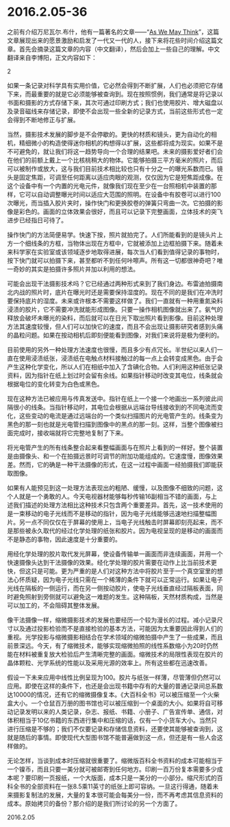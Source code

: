 2016.2.05-36
============
之前有介绍万尼瓦尔.布什，他有一篇著名的文章——“[As We May Think](https://en.wikipedia.org/wiki/As_We_May_Think)”，这篇文章展现出来的愿景激励和启发了一代又一代的人，接下来将花些时间介绍这篇文章。首先会摘录这篇文章的内容（中文翻译），然后会加上一些自己的理解。中文翻译来自李博阳，正文内容如下：

2

如果一条记录对科学具有实用价值，它必然会得到不断扩展，人们也必须把它存储下来，而最重要的就是它必须能够被查询到。现在按照惯例，我们通常是将记录以书面和摄影的方式存储下来，其次可通过印刷方式；我们也使用胶片、增大磁盘以及录音磁线来存储记录，即使不会出现一些全新的记录方式，当前这些形式也一定会得到不断地修正与扩展。

当然，摄影技术发展的脚步是不会停歇的。更快的材质和镜头，更为自动化的相机，精细微小的构造使得迷你相机的构想得以扩展，这些都将成为现实。如果不是不可避免的，就让我们将这一趋势导向一个合理的结果吧。未来的摄影爱好者们会在他们的前额上戴上一个比核桃稍大的物体。它能够拍摄三平方毫米的照片，而后可以被制作或放大，这与我们目前技术相比较也只有十分之一的曝光系数而已。镜头是固定焦距，可调至任何距离以适应肉眼的观测，仅仅因为它是短焦距成像。在这个设备中有一个内置的光电元件，就像我们现在至少在一台照相机中装置的那样，它可以自动调整曝光时间以适应大范围的照明。在设备中有胶卷可以进行100次曝光，而当插入胶片夹时，操作快门和更换胶卷的弹簧只弯曲一次。它拍摄的影像是彩色的。画面的立体效果会很好，而且可以记录下完整画面，立体技术的突飞进步已经指日可待了。

操作快门的方法简便易学。快速下按，照片就拍完了。人们所能看到的是镜头片上方一个细线条的方框，当物体出现在方框中，它就被添加上边框拍摄下来。随着未来科学家在实验室或该领域逐步地取得进展，每次当人们看到值得记录的事物时，按下快门就可以拍摄下来，甚至都听不到任何咔嚓声。所有这一切都很神奇吧？唯一奇妙的其实是拍摄许多照片并加以利用的想法。

可能会出现干法摄影技术吗？它已经通过两种形式来到了我们身边。布雷迪拍摄南北内战的照片时，底片在曝光时还是需要保持湿度的。现在不同的是我们在冲洗时要保持底片的湿度。未来或许根本不需要这样做了。我们一直就有一种用重氮染料浸渍的胶片，它不需要冲洗就能形成图像。只要一操作相机图像就出来了。氨气的释放会破坏未曝光的染料，而后就可以在日光下取出照片看到影像。目前这种处理方法其速度较慢，但人们可以加快它的速度，而且不会出现让摄影研究者感到头痛的晶粒问题。如果在按动相机后即刻便能看到图像，对我们来说将是极为便利的。

目前使用的另外一种处理方法速度也很慢，而且多少有点冗长。半世纪以来人们一直在使用浸渍纸张，浸渍纸在电触点材料接触过的每一点上会转变成黑色。由于会产生这种化学变化，所以人们在相纸中加入了含碘化合物。人们利用这种纸张记录资料，因为指针在纸上划过时会留有余线。如果指针移动时改变其电位，线条就会根据电位的变化转变为白色或黑色。

现在这种方法已被应用与传真发送中。指针在纸上一个接一个地画出一系列彼此间隔很小的线条。当指针移动时，其电位会根据从远端台导线接收到的不同电流而变化，这些变动的电流是通过远端台的一个类似扫描图片的光电管产生的。线条变为黑色的那一刻也就是光电管扫描到图像中的黑点的那一刻。这样，当整个图像被扫面完成时，接收端就将它完整地复制了下来。

将光电管产生的所有线条整合起来看整幅画面与在照片上看到的一样好。整个装置是由摄像头、和一个在拍摄远景时可调节的附加功能组成的。它速度慢，图像效果差。然而，它的确是一种干法摄像的形式，在这一过程中画面一经拍摄我们即能获取图像。

如果有人能预见到这一处理方法表现出的粗陋、缓慢，以及图像不细致的问题，这个人就是一个勇敢的人。今天电视器材能够每秒传输16副相当不错的画面，与上述我们描述的处理方法相比这种技术只包含两个重要差异。首先，这一技术使用的是一束移动的电子光线而不是移动的指针，因为电子光线能够迅速地扫描整幅图片。另一点不同仅仅在于屏幕的使用上，当电子光线触击时屏幕即刻亮起来，而不是那些被永久取代的经过化学处理的纸张和胶片。因为电视呈现的是移动的画面而不是静态的事物，因此速度是十分重要的。

用经化学处理的胶片取代发光屏幕，使设备传输单一画面而非连续画面，并用一个快速摄像头达到干法摄像的效果。经化学处理的胶片需要在动作上比当前技术更快，但这只是可能。更为严重的是人们对这种方法中将胶片至于一个真空室里的想法心怀质疑，因为电子光线只需在一个稀薄的条件下就可以正常运行。如果让电子光线在隔板的一侧运行，而在另一侧按动胶片，使电子光线垂直经过隔板表面，同时避免照射到旁侧就可以避免这一难题的发生。这种隔板，天然材质构成，当然是可以加工的，不会阻碍其整体发展。

像干法摄像一样，缩微摄影技术的发展也要经历一个较为漫长的过程。减小记录尺寸以及通过投影检验而不是直接检验的基本方法，可能因为太重要因此得到人们的重视。光学投影与缩微摄影相结合在学术领域的缩微拍摄中产生了一些成果，而且前景深远。今天，有了缩微技术，能够实现缩微拍照的线性系数缩小为20时仍然能在材料被重复放大检验后产生清晰完整的画面。缩微技术的局限性表现在胶片的晶体颗粒、光学系统的性能以及采用光源的效率上。所有这些都在迅速改善。

假设一下未来应用中线性比例呈现为100。胶片与纸张一样薄，尽管薄但仍然可以应用。即使在这样的条件下，也还是会出现书籍中存有的大量的普通记录间总系数达10000的情况，还有它的缩微摄像复本。《大百科全书》可以被压缩至一个火柴盒大小。一个仓鼠百万册的图书馆也可以被压缩到一个桌面的大小。如果将自可移动记录发明以来的人类记录，杂志、报纸、书籍、小册子、广告宣传单、通信，对体积相当于10亿书籍的东西进行集中和压缩的话，仅有一个小货车大小。当然只进行压缩是不够的；我们不仅要记录和存储信息资料，还要使其能够被查询到，这就是随后的事情。即使现代大型图书馆不能普遍做到这一点，但还是有一些人会这样做的。

无论怎样，当谈到成本时压缩就很重要了。缩微版百科全书资料的成本可能相当于一个镍币，而且只要一美分就可被邮寄到任何地方。印刷一百万份复本需要多少成本呢？要印刷一页报纸，一个大版面，成本只是一美分的一小部分。缩尺形式的百科全书的全部资料在一张8.5乘11英寸的纸张上即可容纳。一旦这行得通，随着未来摄影复制法的发展，大量的复本很可能会每美分一份，而不再考虑其信息资料的成本。原始拷贝的备份？那介绍的是我们所讨论的另一个方面了。

2016.2.05